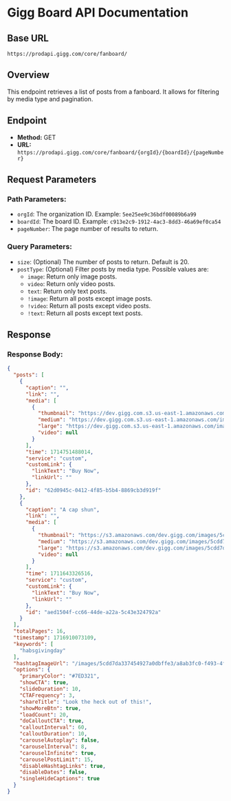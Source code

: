 # Gigg Board API Documentation

## Base URL
`https://prodapi.gigg.com/core/fanboard/`

## Overview
This endpoint retrieves a list of posts from a fanboard. It allows for filtering by media type and pagination.

## Endpoint
- **Method:** GET
- **URL:** `https://prodapi.gigg.com/core/fanboard/{orgId}/{boardId}/{pageNumber}`

## Request Parameters

### Path Parameters:
- `orgId`: The organization ID. Example: `5ee25ee9c36bdf00089b6a99`
- `boardId`: The board ID. Example: `c913e2c9-1912-4ac3-8dd3-46a69ef0ca54`
- `pageNumber`: The page number of results to return.

### Query Parameters:
- `size`: (Optional) The number of posts to return. Default is 20.
- `postType`: (Optional) Filter posts by media type. Possible values are:
  - `image`: Return only image posts.
  - `video`: Return only video posts.
  - `text`: Return only text posts.
  - `!image`: Return all posts except image posts.
  - `!video`: Return all posts except video posts.
  - `!text`: Return all posts except text posts.

## Response

### Response Body:
```json
{
  "posts": [
    {
      "caption": "",
      "link": "",
      "media": [
        {
          "thumbnail": "https://dev.gigg.com.s3.us-east-1.amazonaws.com/images/5cdd7da337454927a0dbffe3/62d0945c-0412-4f85-b5b4-8869cb3d919f/image-a9c82a43-8f14-42dc-b201-f3a9921f9e82.jpg?token=cOGjVncmBq2BJO7-7GdUn2UEZZX2h1MKBWBJg0uGCNk&expires=1717339393",
          "medium": "https://dev.gigg.com.s3.us-east-1.amazonaws.com/images/5cdd7da337454927a0dbffe3/62d0945c-0412-4f85-b5b4-8869cb3d919f/image-a9c82a43-8f14-42dc-b201-f3a9921f9e82.jpg?token=cOGjVncmBq2BJO7-7GdUn2UEZZX2h1MKBWBJg0uGCNk&expires=1717339393",
          "large": "https://dev.gigg.com.s3.us-east-1.amazonaws.com/images/5cdd7da337454927a0dbffe3/62d0945c-0412-4f85-b5b4-8869cb3d919f/image-a9c82a43-8f14-42dc-b201-f3a9921f9e82.jpg?token=cOGjVncmBq2BJO7-7GdUn2UEZZX2h1MKBWBJg0uGCNk&expires=1717339393",
          "video": null
        }
      ],
      "time": 1714751488014,
      "service": "custom",
      "customLink": {
        "linkText": "Buy Now",
        "linkUrl": ""
      },
      "id": "62d0945c-0412-4f85-b5b4-8869cb3d919f"
    },
    {
      "caption": "A cap shun",
      "link": "",
      "media": [
        {
          "thumbnail": "https://s3.amazonaws.com/dev.gigg.com/images/5cdd7da337454927a0dbffe3/aed1504f-cc66-44de-a22a-5c43e324792a/image-b4bc717e-7b29-48d2-a3b8-6010ee2d2f80.jpg?token=ZMuAxyLfOVLbNFIu1tMxt9KDuhB-vU7CVV6DzQMjFBk&expires=1717343251",
          "medium": "https://s3.amazonaws.com/dev.gigg.com/images/5cdd7da337454927a0dbffe3/aed1504f-cc66-44de-a22a-5c43e324792a/image-b4bc717e-7b29-48d2-a3b8-6010ee2d2f80.jpg?token=ZMuAxyLfOVLbNFIu1tMxt9KDuhB-vU7CVV6DzQMjFBk&expires=1717343251",
          "large": "https://s3.amazonaws.com/dev.gigg.com/images/5cdd7da337454927a0dbffe3/aed1504f-cc66-44de-a22a-5c43e324792a/image-b4bc717e-7b29-48d2-a3b8-6010ee2d2f80.jpg?token=ZMuAxyLfOVLbNFIu1tMxt9KDuhB-vU7CVV6DzQMjFBk&expires=1717343251",
          "video": null
        }
      ],
      "time": 1711643326516,
      "service": "custom",
      "customLink": {
        "linkText": "Buy Now",
        "linkUrl": ""
      },
      "id": "aed1504f-cc66-44de-a22a-5c43e324792a"
    }
  ],
  "totalPages": 16,
  "timestamp": 1716910073109,
  "keywords": [
    "habsgivingday"
  ],
  "hashtagImageUrl": "/images/5cdd7da337454927a0dbffe3/a8ab3fc0-f493-4fe2-aa88-fc87768b243d/image.jpg?d=Wed Feb 19 2020 18:19:48 GMT+0000 (Coordinated Universal Time)",
  "options": {
    "primaryColor": "#7ED321",
    "showCTA": true,
    "slideDuration": 10,
    "CTAFrequency": 3,
    "shareTitle": "Look the heck out of this!",
    "showMoreBtn": true,
    "loadCount": 20,
    "doCalloutCTA": true,
    "calloutInterval": 60,
    "calloutDuration": 10,
    "carouselAutoplay": false,
    "carouselInterval": 8,
    "carouselInfinite": true,
    "carouselPostLimit": 15,
    "disableHashtagLinks": true,
    "disableDates": false,
    "singleHideCaptions": true
  }
}
